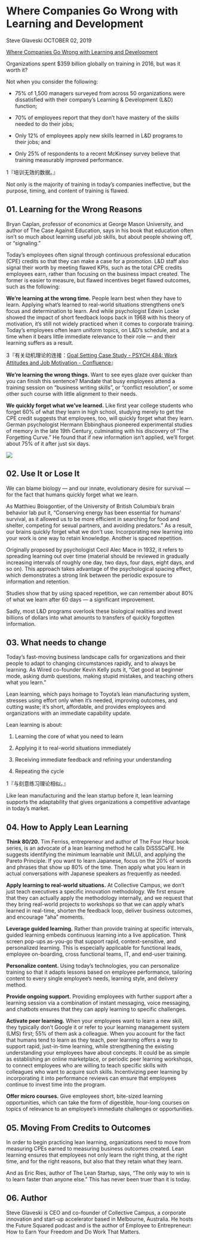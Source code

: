 # Where Companies Go Wrong with Learning and Development
Steve Glaveski
OCTOBER 02, 2019

[Where Companies Go Wrong with Learning and Development](https://hbr.org/2019/10/where-companies-go-wrong-with-learning-and-development?utm_source=twitter&utm_campaign=hbr&utm_medium=social)

Organizations spent $359 billion globally on training in 2016, but was it worth it?

Not when you consider the following:

- 75% of 1,500 managers surveyed from across 50 organizations were dissatisfied with their company’s Learning & Development (L&D) function;

- 70% of employees report that they don’t have mastery of the skills needed to do their jobs;

- Only 12% of employees apply new skills learned in L&D programs to their jobs; and

- Only 25% of respondents to a recent McKinsey survey believe that training measurably improved performance.

1『培训无效的数据。』

Not only is the majority of training in today’s companies ineffective, but the purpose, timing, and content of training is flawed.

## 01. Learning for the Wrong Reasons

Bryan Caplan, professor of economics at George Mason University, and author of The Case Against Education, says in his book that education often isn’t so much about learning useful job skills, but about people showing off, or “signaling.”

Today’s employees often signal through continuous professional education (CPE) credits so that they can make a case for a promotion. L&D staff also signal their worth by meeting flawed KPIs, such as the total CPE credits employees earn, rather than focusing on the business impact created. The former is easier to measure, but flawed incentives beget flawed outcomes, such as the following:

**We’re learning at the wrong time.** People learn best when they have to learn. Applying what’s learned to real-world situations strengthens one’s focus and determination to learn. And while psychologist Edwin Locke showed the impact of short feedback loops back in 1968 with his theory of motivation, it’s still not widely practiced when it comes to corporate training. Today’s employees often learn uniform topics, on L&D’s schedule, and at a time when it bears little immediate relevance to their role — and their learning suffers as a result.

3『有关动机理论的连接：[Goal Setting Case Study - PSYCH 484: Work Attitudes and Job Motivation - Confluence](https://wikispaces.psu.edu/display/PSYCH484/Goal+Setting+Case+Study)』

**We’re learning the wrong things.** Want to see eyes glaze over quicker than you can finish this sentence? Mandate that busy employees attend a training session on “business writing skills”, or “conflict resolution”, or some other such course with little alignment to their needs.

**We quickly forget what we’ve learned.** Like first year college students who forget 60% of what they learn in high school, studying merely to get the CPE credit suggests that employees, too, will quickly forget what they learn. German psychologist Hermann Ebbinghaus pioneered experimental studies of memory in the late 19th Century, culminating with his discovery of “The Forgetting Curve.” He found that if new information isn’t applied, we’ll forget about 75% of it after just six days.

![](https://raw.githubusercontent.com/dalong0514/selfstudy/master/图片链接/碎片图片/2019057.PNG)

## 02. Use It or Lose It

We can blame biology — and our innate, evolutionary desire for survival — for the fact that humans quickly forget what we learn. 

As Matthieu Boisgontier, of the University of British Columbia’s brain behavior lab put it, “Conserving energy has been essential for humans’ survival, as it allowed us to be more efficient in searching for food and shelter, competing for sexual partners, and avoiding predators.” As a result, our brains quickly forget what we don’t use. Incorporating new learning into your work is one way to retain knowledge. Another is spaced repetition. 

Originally proposed by psychologist Cecil Alec Mace in 1932, it refers to spreading learning out over time (material should be reviewed in gradually increasing intervals of roughly one day, two days, four days, eight days, and so on). This approach takes advantage of the psychological spacing effect, which demonstrates a strong link between the periodic exposure to information and retention. 

Studies show that by using spaced repetition, we can remember about 80% of what we learn after 60 days — a significant improvement.

Sadly, most L&D programs overlook these biological realities and invest billions of dollars into what amounts to transfers of quickly forgotten information.

## 03. What needs to change

Today’s fast-moving business landscape calls for organizations and their people to adapt to changing circumstances rapidly, and to always be learning. As Wired co-founder Kevin Kelly puts it, “Get good at beginner mode, asking dumb questions, making stupid mistakes, and teaching others what you learn.”

Lean learning, which pays homage to Toyota’s lean manufacturing system, stresses using effort only when it’s needed, improving outcomes, and cutting waste; it’s short, affordable, and provides employees and organizations with an immediate capability update.

Lean learning is about:

1. Learning the core of what you need to learn

2. Applying it to real-world situations immediately

3. Receiving immediate feedback and refining your understanding

4. Repeating the cycle

1『与刻意练习理论相似。』

Like lean manufacturing and the lean startup before it, lean learning supports the adaptability that gives organizations a competitive advantage in today’s market.

## 04. How to Apply Lean Learning

**Think 80/20.** Tim Ferriss, entrepreneur and author of The Four Hour book series, is an advocate of a lean learning method he calls DiSSSCaFE. He suggests identifying the minimum learnable unit (MLU), and applying the Pareto Principle. If you want to learn Japanese, focus on the 20% of words and phrases that show up 80% of the time. Then apply what you learn in actual conversations with Japanese speakers as frequently as needed.

**Apply learning to real-world situations.** At Collective Campus, we don’t just teach executives a specific innovation methodology. We first ensure that they can actually apply the methodology internally, and we request that they bring real-world projects to workshops so that we can apply what’s learned in real-time, shorten the feedback loop, deliver business outcomes, and encourage “aha” moments.

**Leverage guided learning.** Rather than provide training at specific intervals, guided learning embeds continuous learning into a live application. Think screen pop-ups as-you-go that support rapid, context-sensitive, and personalized learning. This is especially applicable for functional leads, employee on-boarding, cross functional teams, IT, and end-user training.

**Personalize content.** Using today’s technologies, you can personalize training so that it adapts lessons based on employee performance, tailoring content to every single employee’s needs, learning style, and delivery method.

**Provide ongoing support.** Providing employees with further support after a learning session via a combination of instant messaging, voice messaging, and chatbots ensures that they can apply learning to specific challenges.

**Activate peer learning.** When your employees want to learn a new skill, they typically don’t Google it or refer to your learning management system (LMS) first; 55% of them ask a colleague. When you account for the fact that humans tend to learn as they teach, peer learning offers a way to support rapid, just-in-time learning, while strengthening the existing understanding your employees have about concepts. It could be as simple as establishing an online marketplace, or periodic peer learning workshops, to connect employees who are willing to teach specific skills with colleagues who want to acquire such skills. Incentivizing peer learning by incorporating it into performance reviews can ensure that employees continue to invest time into the program.

**Offer micro courses.** Give employees short, bite-sized learning opportunities, which can take the form of digestible, hour-long courses on topics of relevance to an employee’s immediate challenges or opportunities.

## 05. Moving From Credits to Outcomes

In order to begin practicing lean learning, organizations need to move from measuring CPEs earned to measuring business outcomes created. Lean learning ensures that employees not only learn the right thing, at the right time, and for the right reasons, but also that they retain what they learn.

And as Eric Ries, author of The Lean Startup, says, “The only way to win is to learn faster than anyone else.” This has never been truer than it is today.

## 06. Author

Steve Glaveski is CEO and co-founder of Collective Campus, a corporate innovation and start-up accelerator based in Melbourne, Australia. He hosts the Future Squared podcast and is the author of Employee to Entrepreneur: How to Earn Your Freedom and Do Work That Matters.

